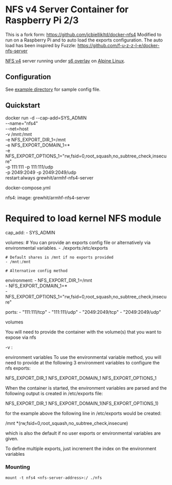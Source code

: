 # NFS v4 Server Container for Raspberry Pi 2/3

This is a fork form: https://github.com/jcbiellikltd/docker-nfs4
Modified to run on a Raspberry Pi and to auto load the exports configuration.
The auto load has been inspired by Fuzzle: https://github.com/f-u-z-z-l-e/docker-nfs-server

[NFS v4](http://nfs.sourceforge.net/) server running under [s6 overlay](https://github.com/just-containers/s6-overlay) on [Alpine Linux](https://hub.docker.com/_/alpine/).

## Configuration
See [example directory](https://github.com/grewhit25/docker-nfs4/tree/master/example) for sample config file.

## Quickstart

docker run -d --cap-add=SYS_ADMIN \
  --name="nfs4" \
  --net=host \
  -v /mnt:/mnt \
  -e NFS_EXPORT_DIR_1=/mnt \
  -e NFS_EXPORT_DOMAIN_1=\* \
  -e NFS_EXPORT_OPTIONS_1="rw,fsid=0,root_squash,no_subtree_check,insecure" \
  -p 111:111 -p 111:111/udp \
  -p 2049:2049 -p 2049:2049/udp \
  restart:always
  grewhit/armhf-nfs4-server

docker-compose.yml

nfs4:
  image: grewhit/armhf-nfs4-server

  # Required to load kernel NFS module
  cap_add:
    - SYS_ADMIN

  volumes:
    # You can provide an exports config file or alternatively via environmental variables.
    - ./exports:/etc/exports

    # Default shares is /mnt if no exports provided
    - /mnt:/mnt

    # Alternative config method
  environment:
    - NFS_EXPORT_DIR_1=/mnt \
    - NFS_EXPORT_DOMAIN_1=\* \
    - NFS_EXPORT_OPTIONS_1="rw,fsid=0,root_squash,no_subtree_check,insecure"

  ports:
    - "111:111/tcp"
    - "111:111/udp"
    - "2049:2049/tcp"
    - "2049:2049/udp"

volumes

You will need to provide the container with the volume(s) that you want to expose via nfs

-v <local path>:<path in container>

environment variables
To use the environmental variable method, you will need to provide at the following 3 environment variables to configure the nfs exports:

NFS_EXPORT_DIR_1
NFS_EXPORT_DOMAIN_1
NFS_EXPORT_OPTIONS_1

When the container is started, the environment variables are parsed and the following output is created in /etc/exports file:

NFS_EXPORT_DIR_1 NFS_EXPORT_DOMAIN_1(NFS_EXPORT_OPTIONS_1)

for the example above  the following line in /etc/exports would be created:

/mnt *(rw,fsid=0,root_squash,no_subtree_check,insecure)

which is also the default if no user exports or environmental variables are given.

To define multiple exports, just increment the index on the environment variables

### Mounting

```shell
mount -t nfs4 <nfs-server-address>:/ ./nfs
```

